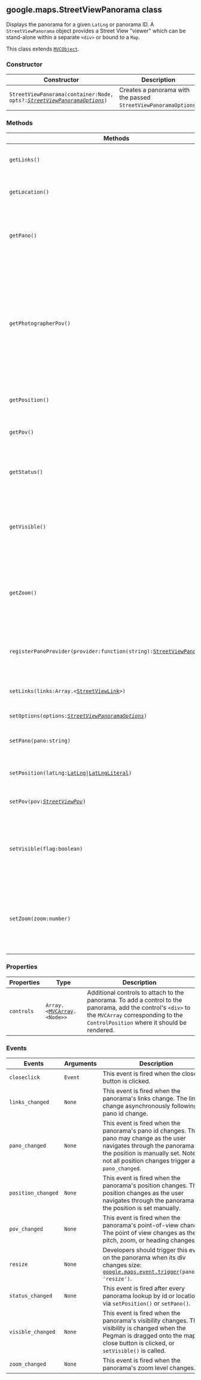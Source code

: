 <h2 id="StreetViewPanorama">
google.maps.StreetViewPanorama
class
</h2><p>Displays the panorama for a given <code>LatLng</code> or panorama ID. A <code>StreetViewPanorama</code> object provides a Street View "viewer" which can be stand-alone within a separate <code>&lt;div&gt;</code> or bound to a <code>Map</code>.</p><p>This class extends
<code><a href="https://github.com/amenadiel/google-maps-documentation/blob/master/docs/google.maps.MVCObject.md">MVCObject</a></code>.
</p><h3>Constructor</h3><table summary="class StreetViewPanorama - Constructor" width="100%">
<thead>
<tr><th>Constructor</th>
<th>Description</th>
</tr></thead>
<tbody>
<tr>
<td><code>StreetViewPanorama(container:Node, opts?:<a href="https://github.com/amenadiel/google-maps-documentation/blob/master/docs/google.maps.StreetViewPanoramaOptions.md"><em>StreetViewPanoramaOptions</em></a>)</code></td>
<td>Creates a panorama with the passed <code>StreetViewPanoramaOptions</code>.</td>
</tr>
</tbody>
</table><h3>Methods</h3><table summary="class StreetViewPanorama - Methods" width="100%">
<thead>
<tr><th>Methods</th>
<th>Return Value</th>
<th>Description</th>
</tr></thead>
<tbody>
<tr>
<td><code>getLinks()</code></td>
<td><code>Array.&lt;<a href="https://github.com/amenadiel/google-maps-documentation/blob/master/docs/google.maps.StreetViewLink.md">StreetViewLink</a>&gt;</code></td>
<td>Returns the set of navigation links for the Street View panorama.</td>
</tr>
<tr>
<td><code>getLocation()</code></td>
<td><code><a href="https://github.com/amenadiel/google-maps-documentation/blob/master/docs/google.maps.StreetViewLocation.md">StreetViewLocation</a></code></td>
<td>Returns the StreetViewLocation of the current panorama.</td>
</tr>
<tr>
<td><code>getPano()</code></td>
<td><code>string</code></td>
<td>Returns the current panorama ID for the Street View panorama. This id is stable within the browser's current session only.</td>
</tr>
<tr>
<td><code>getPhotographerPov()</code></td>
<td><code><a href="https://github.com/amenadiel/google-maps-documentation/blob/master/docs/google.maps.StreetViewPov.md">StreetViewPov</a></code></td>
<td>Returns the heading and pitch of the photographer when this panorama was taken. For Street View panoramas on the road, this also reveals in which direction the car was travelling. This data is available after the <code>pano_changed</code> event.</td>
</tr>
<tr>
<td><code>getPosition()</code></td>
<td><code><a href="https://github.com/amenadiel/google-maps-documentation/blob/master/docs/google.maps.LatLng.md">LatLng</a></code></td>
<td>Returns the current <code>LatLng</code> position for the Street View panorama.</td>
</tr>
<tr>
<td><code>getPov()</code></td>
<td><code><a href="https://github.com/amenadiel/google-maps-documentation/blob/master/docs/google.maps.StreetViewPov.md">StreetViewPov</a></code></td>
<td>Returns the current point of view for the Street View panorama.</td>
</tr>
<tr>
<td><code>getStatus()</code></td>
<td><code><a href="https://github.com/amenadiel/google-maps-documentation/blob/master/docs/google.maps.StreetViewStatus.md">StreetViewStatus</a></code></td>
<td>Returns the status of the panorama on completion of the <code>setPosition()</code> or <code>setPano()</code> request.</td>
</tr>
<tr>
<td><code>getVisible()</code></td>
<td><code>boolean</code></td>
<td>Returns <code>true</code> if the panorama is visible. It does not specify whether Street View imagery is available at the specified position.</td>
</tr>
<tr>
<td><code>getZoom()</code></td>
<td><code>number</code></td>
<td>Returns the zoom level of the panorama. Fully zoomed-out is level 0, where the field of view is 180 degrees. Zooming in increases the zoom level.</td>
</tr>
<tr>
<td><code>registerPanoProvider(provider:function(string):<a href="https://github.com/amenadiel/google-maps-documentation/blob/master/docs/google.maps.StreetViewPanoramaData.md">StreetViewPanoramaData</a>)</code></td>
<td><code>None</code></td>
<td>Set the custom panorama provider called on pano change to load custom panoramas.</td>
</tr>
<tr>
<td><code>setLinks(links:Array.&lt;<a href="https://github.com/amenadiel/google-maps-documentation/blob/master/docs/google.maps.StreetViewLink.md">StreetViewLink</a>&gt;)</code></td>
<td><code>None</code></td>
<td>Sets the set of navigation links for the Street View panorama.</td>
</tr>
<tr>
<td><code>setOptions(options:<a href="https://github.com/amenadiel/google-maps-documentation/blob/master/docs/google.maps.StreetViewPanoramaOptions.md"><em>StreetViewPanoramaOptions</em></a>)</code></td>
<td><code>None</code></td>
<td>Sets a collection of key-value pairs.</td>
</tr>
<tr>
<td><code>setPano(pano:string)</code></td>
<td><code>None</code></td>
<td>Sets the current panorama ID for the Street View panorama.</td>
</tr>
<tr>
<td><code>setPosition(latLng:<a href="https://github.com/amenadiel/google-maps-documentation/blob/master/docs/google.maps.LatLng.md">LatLng</a>|<a href="https://github.com/amenadiel/google-maps-documentation/blob/master/docs/google.maps.LatLngLiteral.md">LatLngLiteral</a>)</code></td>
<td><code>None</code></td>
<td>Sets the current <code>LatLng</code> position for the Street View panorama.</td>
</tr>
<tr>
<td><code>setPov(pov:<a href="https://github.com/amenadiel/google-maps-documentation/blob/master/docs/google.maps.StreetViewPov.md"><em>StreetViewPov</em></a>)</code></td>
<td><code>None</code></td>
<td>Sets the point of view for the Street View panorama.</td>
</tr>
<tr>
<td><code>setVisible(flag:boolean)</code></td>
<td><code>None</code></td>
<td>Sets to <code>true</code> to make the panorama visible. If set to <code>false</code>, the panorama will be hidden whether it is embedded in the map or in its own <code>&lt;div&gt;</code>.</td>
</tr>
<tr>
<td><code>setZoom(zoom:number)</code></td>
<td><code>None</code></td>
<td>Sets the zoom level of the panorama. Fully zoomed-out is level 0, where the field of view is 180 degrees. Zooming in increases the zoom level.</td>
</tr>
</tbody>
</table><h3>Properties</h3><table summary="class StreetViewPanorama - Properties" width="100%">
<thead>
<tr><th>Properties</th>
<th>Type</th>
<th>Description</th>
</tr></thead>
<tbody>
<tr>
<td><code>controls</code></td>
<td><code>Array.&lt;<a href="https://github.com/amenadiel/google-maps-documentation/blob/master/docs/google.maps.MVCArray.md">MVCArray</a>.&lt;Node&gt;&gt;</code></td>
<td>Additional controls to attach to the panorama. To add a control to the panorama, add the control's <code>&lt;div&gt;</code> to the <code>MVCArray</code> corresponding to the <code>ControlPosition</code> where it should be rendered.</td>
</tr>
</tbody>
</table><h3>Events</h3><table summary="class StreetViewPanorama - Events" width="100%">
<thead>
<tr><th>Events</th>
<th>Arguments</th>
<th>Description</th>
</tr></thead>
<tbody>
<tr>
<td><code>closeclick</code></td>
<td><code>Event</code></td>
<td>This event is fired when the close button is clicked.</td>
</tr>
<tr>
<td><code>links_changed</code></td>
<td><code>None</code></td>
<td>This event is fired when the panorama's links change. The links change asynchronously following a pano id change.</td>
</tr>
<tr>
<td><code>pano_changed</code></td>
<td><code>None</code></td>
<td>This event is fired when the panorama's pano id changes. The pano may change as the user navigates through the panorama or the position is manually set. Note that not all position changes trigger a <code>pano_changed</code>.</td>
</tr>
<tr>
<td><code>position_changed</code></td>
<td><code>None</code></td>
<td>This event is fired when the panorama's position changes. The position changes as the user navigates through the panorama or the position is set manually.</td>
</tr>
<tr>
<td><code>pov_changed</code></td>
<td><code>None</code></td>
<td>This event is fired when the panorama's point-of-view changes. The point of view changes as the pitch, zoom, or heading changes.</td>
</tr>
<tr>
<td><code>resize</code></td>
<td><code>None</code></td>
<td>Developers should trigger this event on the panorama when its div changes size: <code> <a href="https://github.com/amenadiel/google-maps-documentation/blob/master/docs/google.maps.event.md">google.maps.event.trigger</a>(panorama, 'resize')</code>.</td>
</tr>
<tr>
<td><code>status_changed</code></td>
<td><code>None</code></td>
<td>This event is fired after every panorama lookup by id or location, via <code>setPosition()</code> or <code>setPano()</code>.</td>
</tr>
<tr>
<td><code>visible_changed</code></td>
<td><code>None</code></td>
<td>This event is fired when the panorama's visibility changes. The visibility is changed when the Pegman is dragged onto the map, the close button is clicked, or <code>setVisible()</code> is called.</td>
</tr>
<tr>
<td><code>zoom_changed</code></td>
<td><code>None</code></td>
<td>This event is fired when the panorama's zoom level changes.</td>
</tr>
</tbody>
</table>